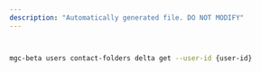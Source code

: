 ```yaml
---
description: "Automatically generated file. DO NOT MODIFY"
---
```


```bash


mgc-beta users contact-folders delta get --user-id {user-id}

```